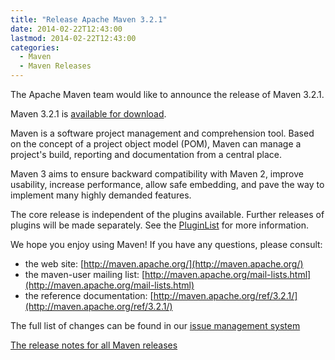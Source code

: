 ```yaml
---
title: "Release Apache Maven 3.2.1"
date: 2014-02-22T12:43:00
lastmod: 2014-02-22T12:43:00
categories:
  - Maven
  - Maven Releases
---
```

The Apache Maven team would like to announce the release of Maven 3.2.1.

Maven 3.2.1 is [available for download](http://maven.apache.org/download.html).

Maven is a software project management and comprehension tool. Based on the concept of a project object model
(POM), Maven can manage a project's build, reporting and documentation from a central place.

Maven 3 aims to ensure backward compatibility with Maven 2, improve usability, increase performance, 
allow safe embedding, and pave the way to implement many highly demanded features.

The core release is independent of the plugins available. Further releases of plugins will be made separately.
See the [PluginList](http://maven.apache.org/plugins/) for more information.

We hope you enjoy using Maven! If you have any questions, please consult:

- the web site: [http://maven.apache.org/](http://maven.apache.org/)
- the maven-user mailing list: [http://maven.apache.org/mail-lists.html](http://maven.apache.org/mail-lists.html)
- the reference documentation: [http://maven.apache.org/ref/3.2.1/](http://maven.apache.org/ref/3.2.1/)

The full list of changes can be found in our [issue management system](https://jira.codehaus.org/secure/ReleaseNote.jspa?projectId=10500&version=20041)

[The release notes for all Maven releases](http://maven.apache.org/release-notes-all.html)

